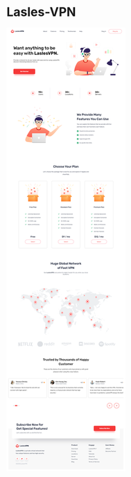 # Lasles-VPN


![alt text](https://github.com/Uximy/LaslesVPN/blob/main/img/screen-site-LaslesVPN.png)
